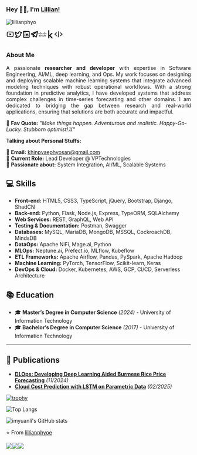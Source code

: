 ### Hey 👋🏽, I'm [Lillian!](https://www.lillianphyo.net/about/)    
<p align="left"> <img src="https://komarev.com/ghpvc/?username=lillianphyo" alt="lillianphyo" /> </p>   
<a href="https://youtube.com/@lillianphyo">
  <img align="left" alt="lillian's Youtube" width="22px" src="src/youtube.svg" />
</a>
<a href="https://twitter.com/lillianphyo">
  <img align="left" alt="lillian's Twitter" width="22px" src="src/twitter.svg" />
</a>
<a href="https://www.linkedin.com/in/lillianphyo/">
  <img align="left" alt="lillian's LinkdeIN" width="22px" src="src/linkedin.svg" />
</a>
<a href="https://t.me/lillianphyo">
  <img align="left" alt="lillian's Telegram" width="22px" src="src/telegram.svg" />
</a>
<a href="https://developer.cisco.com/user/profile/55aadd53-9704-11e8-9afd-0605a886e7c7">
  <img align="left" alt="lillian's devnet" width="22px" src="src/cisco.svg" />
</a>
<a href="https://www.kaggle.com/lillianphyo">
  <img align="left" alt="lillian's devnet" width="22px" src="src/kaggle.svg" />
</a>
<a href="https://g.dev/lillianphyo">
  <img align="left" alt="lillian's devnet" width="22px" src="src/google-dev.svg" />
</a>

<br />
<br />

### About Me

<p align="justify"> A passionate <b>researcher and developer</b> with expertise in Software Engineering, AI/ML, deep learning, and Ops. My work focuses on designing and deploying scalable machine learning systems that integrate advanced modeling techniques with robust operational workflows. With a strong foundation in predictive analytics, I have developed systems that address complex challenges in time-series forecasting and other domains. I am dedicated to bridging the gap between research and real-world applications, ensuring that solutions are both accurate and impactful.</p>

📌 **Fav Quote:** _"Make things happen. Adventurous and realistic. Happy-Go-Lucky. Stubborn optimist!♊"_

<!--- <img align="right"  src="https://media1.tenor.com/images/e8a3b80ecb33fd79b04f093cccd2353b/tenor.gif?itemid=15853135" /> -->
  
**Talking about Personal Stuffs:**

📧 **Email:** khinpyaephyosan@gmail.com  
💼 **Current Role:** Lead Developer @ VPTechnologies  
🌱 **Passionate about:** System Integration, AI/ML, Scalable Systems

## 💻 Skills

- **Front-end:** HTML5, CSS3, TypeScript, jQuery, Bootstrap, Django, ShadCN
- **Back-end:** Python, Flask, Node.js, Express, TypeORM, SQLAlchemy
- **Web Services:** REST, GraphQL, Web API
- **Testing & Documentation:** Postman, Swagger
- **Databases:** MySQL, MariaDB, MongoDB, MSSQL, CockroachDB, MindsDB
- **DataOps:** Apache NiFi, Mage.ai, Python
- **MLOps:** Neptune.ai, Prefect.io, MLflow, Kubeflow
- **ETL Frameworks:** Apache Airflow, Pandas, PySpark, Apache Hadoop
- **Machine Learning:** PyTorch, TensorFlow, Scikit-learn, Keras
- **DevOps & Cloud:** Docker, Kubernetes, AWS, GCP, CI/CD, Serverless Architecture

## 📚 Education

- 🎓 **Master’s Degree in Computer Science** *(2024)* - University of Information Technology
- 🎓 **Bachelor’s Degree in Computer Science** *(2017)* - University of Information Technology

---

## 📖 Publications

- **[DLOps: Developing Deep Learning Aided Burmese Rice Price Forecasting](https://doi.org/10.1109/ICAIT65209.2024.10754945)** *(11/2024)*
- **[Cloud Cost Prediction with LSTM on Parametric Data](https://doi.org/10.1007/978-981-96-1531-5_50)** *(02/2025)*

[![trophy](https://github-profile-trophy.vercel.app/?username=lillianphyo&theme=onedark)](https://github.com/ryo-ma/github-profile-trophy)

![Top Langs](https://github-readme-stats.vercel.app/api/top-langs/?username=lillianphyo&layout=compact)

![imyuanli's GitHub stats](https://github-readme-stats.vercel.app/api?username=lillianphyo&show_icons=true&theme=transparent)

⭐️ From [lillianphyoe](https://github.com/lillianphyo)


<a href="https://github.com/lillianphyo/csr1000v_upgrade">
  <img align="left" src="https://github-readme-stats.vercel.app/api/pin/?username=lillianphyo&repo=csr1000v_upgrade" />
</a>

<a href="https://github.com/lillianphyo/python-gmail-api-test">
  <img align="left" src="https://github-readme-stats.vercel.app/api/pin/?username=lillianphyo&repo=python-gmail-api-test" />
</a>

<a href="https://github.com/lillianphyo/Ansible-module-jupiter_netme">
  <img align="left" src="https://github-readme-stats.vercel.app/api/pin/?username=lillianphyo&repo=Ansible-module-jupiter_netme" />
</a>

